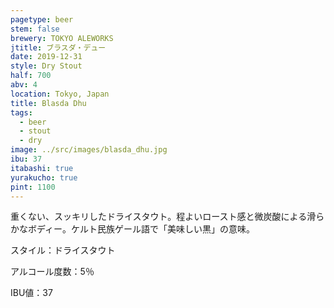 ```yaml
---
pagetype: beer
stem: false
brewery: TOKYO ALEWORKS
jtitle: ブラスダ・デュー
date: 2019-12-31
style: Dry Stout
half: 700
abv: 4
location: Tokyo, Japan
title: Blasda Dhu
tags:
  - beer
  - stout
  - dry
image: ../src/images/blasda_dhu.jpg
ibu: 37
itabashi: true
yurakucho: true
pint: 1100
---
```


重くない、スッキリしたドライスタウト。程よいロースト感と微炭酸による滑らかなボディー。ケルト民族ゲール語で「美味しい黒」の意味。 

スタイル：ドライスタウト

アルコール度数：5％

IBU値：37
